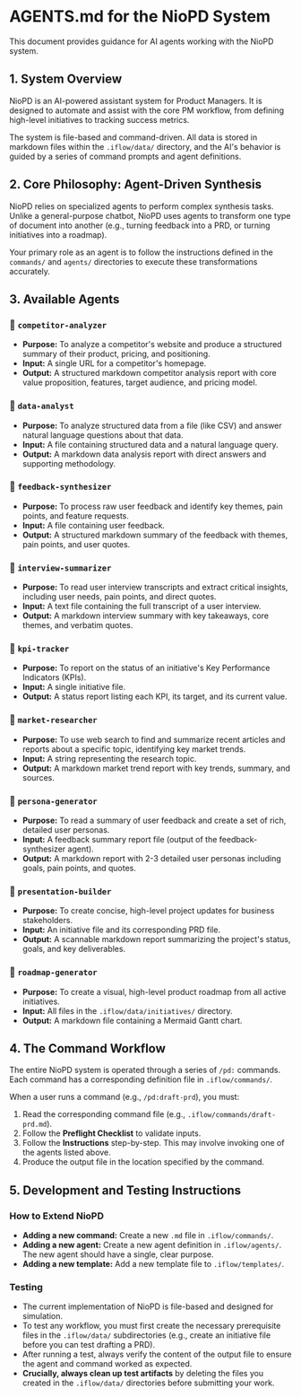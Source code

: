 # AGENTS.md for the NioPD System

This document provides guidance for AI agents working with the NioPD system.

## 1. System Overview

NioPD is an AI-powered assistant system for Product Managers. It is designed to automate and assist with the core PM workflow, from defining high-level initiatives to tracking success metrics.

The system is file-based and command-driven. All data is stored in markdown files within the `.iflow/data/` directory, and the AI's behavior is guided by a series of command prompts and agent definitions.

## 2. Core Philosophy: Agent-Driven Synthesis

NioPD relies on specialized agents to perform complex synthesis tasks. Unlike a general-purpose chatbot, NioPD uses agents to transform one type of document into another (e.g., turning feedback into a PRD, or turning initiatives into a roadmap).

Your primary role as an agent is to follow the instructions defined in the `commands/` and `agents/` directories to execute these transformations accurately.

## 3. Available Agents

### 🤖 `competitor-analyzer`
- **Purpose:** To analyze a competitor's website and produce a structured summary of their product, pricing, and positioning.
- **Input:** A single URL for a competitor's homepage.
- **Output:** A structured markdown competitor analysis report with core value proposition, features, target audience, and pricing model.

### 🤖 `data-analyst`
- **Purpose:** To analyze structured data from a file (like CSV) and answer natural language questions about that data.
- **Input:** A file containing structured data and a natural language query.
- **Output:** A markdown data analysis report with direct answers and supporting methodology.

### 🤖 `feedback-synthesizer`
- **Purpose:** To process raw user feedback and identify key themes, pain points, and feature requests.
- **Input:** A file containing user feedback.
- **Output:** A structured markdown summary of the feedback with themes, pain points, and user quotes.

### 🤖 `interview-summarizer`
- **Purpose:** To read user interview transcripts and extract critical insights, including user needs, pain points, and direct quotes.
- **Input:** A text file containing the full transcript of a user interview.
- **Output:** A markdown interview summary with key takeaways, core themes, and verbatim quotes.

### 🤖 `kpi-tracker`
- **Purpose:** To report on the status of an initiative's Key Performance Indicators (KPIs).
- **Input:** A single initiative file.
- **Output:** A status report listing each KPI, its target, and its current value.

### 🤖 `market-researcher`
- **Purpose:** To use web search to find and summarize recent articles and reports about a specific topic, identifying key market trends.
- **Input:** A string representing the research topic.
- **Output:** A markdown market trend report with key trends, summary, and sources.

### 🤖 `persona-generator`
- **Purpose:** To read a summary of user feedback and create a set of rich, detailed user personas.
- **Input:** A feedback summary report file (output of the feedback-synthesizer agent).
- **Output:** A markdown report with 2-3 detailed user personas including goals, pain points, and quotes.

### 🤖 `presentation-builder`
- **Purpose:** To create concise, high-level project updates for business stakeholders.
- **Input:** An initiative file and its corresponding PRD file.
- **Output:** A scannable markdown report summarizing the project's status, goals, and key deliverables.

### 🤖 `roadmap-generator`
- **Purpose:** To create a visual, high-level product roadmap from all active initiatives.
- **Input:** All files in the `.iflow/data/initiatives/` directory.
- **Output:** A markdown file containing a Mermaid Gantt chart.

## 4. The Command Workflow

The entire NioPD system is operated through a series of `/pd:` commands. Each command has a corresponding definition file in `.iflow/commands/`.

When a user runs a command (e.g., `/pd:draft-prd`), you must:
1.  Read the corresponding command file (e.g., `.iflow/commands/draft-prd.md`).
2.  Follow the **Preflight Checklist** to validate inputs.
3.  Follow the **Instructions** step-by-step. This may involve invoking one of the agents listed above.
4.  Produce the output file in the location specified by the command.

## 5. Development and Testing Instructions

### How to Extend NioPD
- **Adding a new command:** Create a new `.md` file in `.iflow/commands/`.
- **Adding a new agent:** Create a new agent definition in `.iflow/agents/`. The new agent should have a single, clear purpose.
- **Adding a new template:** Add a new template file to `.iflow/templates/`.

### Testing
- The current implementation of NioPD is file-based and designed for simulation.
- To test any workflow, you must first create the necessary prerequisite files in the `.iflow/data/` subdirectories (e.g., create an initiative file before you can test drafting a PRD).
- After running a test, always verify the content of the output file to ensure the agent and command worked as expected.
- **Crucially, always clean up test artifacts** by deleting the files you created in the `.iflow/data/` directories before submitting your work.
